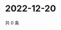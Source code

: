 # 2022-12-20

共 0 条

<!-- BEGIN WEIBO -->
<!-- 最后更新时间 Tue Dec 20 2022 20:25:49 GMT+0800 (China Standard Time) -->

<!-- END WEIBO -->
